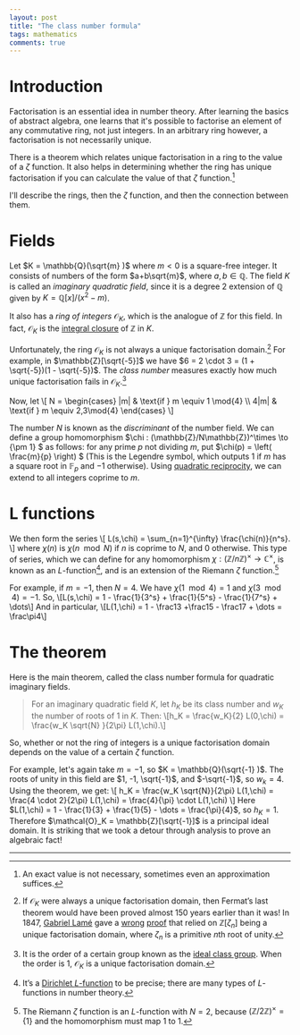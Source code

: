 ```yaml
---
layout: post
title: "The class number formula"
tags: mathematics
comments: true
---
```

# Introduction
Factorisation is an essential idea in number theory. 
After learning the basics of abstract algebra, one learns that it's possible to factorise an element of any commutative ring, not just integers.
In an arbitrary ring however, a factorisation is not necessarily unique.

There is a theorem which relates unique factorisation in a ring to the value of a $\zeta$ function. 
It also helps in determining whether the ring has unique factorisation if you can calculate the value of that $\zeta$ function.[^approx]

I'll describe the rings, then the $\zeta$ function, and then the connection between them.

[^approx]: An exact value is not necessary, sometimes even an approximation suffices.

# Fields

Let $K = \mathbb{Q}(\sqrt{m} )$ where $m < 0$ is a square-free integer. 
It consists of numbers of the form $a+b\sqrt{m}$, where $a, b \in \mathbb{Q}$.
The field $K$ is called an *imaginary quadratic field*, since it is a degree 2 extension of $\mathbb{Q}$ given by $K = \mathbb{Q}[x]/(x^2 - m)$.

It also has a *ring of integers* $\mathcal{O}_K$, which is the analogue of $\mathbb{Z}$ for this field. 
In fact, $\mathcal{O}_K$ is the [integral closure](https://en.wikipedia.org/wiki/Integral_element#Integral_closure_in_algebraic_number_theory) of $\mathbb{Z}$ in $K$.

Unfortunately, the ring $\mathcal{O}_K$ is not always a unique factorisation domain.[^lame]
For example, in $\mathbb{Z}[\sqrt{-5}]$ we have $6 = 2 \cdot 3 = (1 + \sqrt{-5})(1 - \sqrt{-5})$.
The *class number* measures exactly how much unique factorisation fails in $\mathcal{O}_K$.[^classnumber]

[^lame]: If $\mathcal{O}_K$ were always a unique factorisation domain, then Fermat’s last theorem would have been proved almost 150 years earlier than it was! 
    In 1847, [Gabriel Lamé](https://en.wikipedia.org/wiki/Gabriel_Lam%C3%A9) gave a [wrong](https://math.stackexchange.com/q/953462) [proof](https://gallica.bnf.fr/ark:/12148/bpt6k29812/f310.item) that relied on $\mathbb{Z}[\zeta_n]$ being a unique factorisation domain, where $\zeta_n$ is a primitive $n$th root of unity.

[^classnumber]: It is the order of a certain group known as the [ideal class group](https://en.wikipedia.org/wiki/Ideal_class_group). 
    When the order is $1$, $\mathcal{O}_K$ is a unique factorisation domain.

Now, let 
\\[
N = \begin{cases} |m| & \text{if } m \equiv 1 \mod{4} \\\ 4|m| & \text{if } m \equiv 2,3\mod{4} \end{cases}
\\]

The number $N$ is known as the *discriminant* of the number field. 
We can define a group homomorphism $\chi : (\mathbb{Z}/N\mathbb{Z})^\times \to \{\pm 1\} $ as follows:
for any prime $p$ not dividing $m$, put $\chi(p) = \left( \frac{m}{p} \right) $
(This is the Legendre symbol, which outputs $1$ if  $m$ has a square root in  $\mathbb{F}_p$ and $-1$ otherwise).
Using [quadratic reciprocity](https://en.wikipedia.org/wiki/Quadratic_reciprocity), we can extend to all integers coprime to $m$.

# L functions
  We then form the series
  \\[
    L(s,\chi) = \sum_{n=1}^{\infty} \frac{\chi(n)}{n^s}.
  \\]
  where $\chi(n)$ is $\chi(n \mod N)$ if  $n$ is coprime to $N$, and $0$ otherwise. 
This type of series, which we can define for any homomorphism $\chi : (\mathbb{Z}/n\mathbb{Z})^\times \to \mathbb{C}^\times$,
is known as an $L$-function[^dirich], and is an extension of the Riemann $\zeta$ function.[^riemann]

[^dirich]: It’s a [Dirichlet $L$-function](https://en.wikipedia.org/wiki/Dirichlet_L-function) to be precise; there are many types of $L$-functions in number theory.

[^riemann]: The Riemann $\zeta$ function is an $L$-function with $N=2$, because $(\mathbb{Z}/2\mathbb{Z})^\times = \{1\}$ and the homomorphism must map $1$ to $1$.

For example, if $m = -1$, then $N=4$.
We have $\chi(1 \mod 4) = 1$ and $\chi(3 \mod 4) = -1$. 
So, \\[L(s,\chi) = 1 - \frac{1}{3^s} + \frac{1}{5^s} - \frac{1}{7^s} + \dots\\]
And in particular, \\[L(1,\chi) = 1 - \frac13 +\frac15 - \frac17 + \dots = \frac\pi4\\]

# The theorem 
  Here is the main theorem, called the class number formula for quadratic imaginary fields.
> For an imaginary quadratic field $K$, let $h_K$ be its class number and $w_K$ the number of roots of $1$ in $K$. Then:
\\[h_K = \frac{w_K}{2} L(0,\chi) = \frac{w_K \sqrt{N} }{2\pi} L(1,\chi).\\]

So, whether or not the ring of integers is a unique factorisation domain depends on the value of a certain $\zeta$ function. 


For example, let's again take $m = -1$, so  $K = \mathbb{Q}(\sqrt{-1} )$. 
The roots of unity in this field are $1, -1, \sqrt{-1}$, and $-\sqrt{-1}$, so $w_k = 4$.
Using the theorem, we get:
 \\[
   h_K = \frac{w_K \sqrt{N}}{2\pi} L(1,\chi) = \frac{4 \cdot 2}{2\pi} L(1,\chi) = \frac{4}{\pi} \cdot L(1,\chi)
\\]
Here $L(1,\chi) = 1 - \frac{1}{3} + \frac{1}{5} - \dots = \frac{\pi}{4}$, so $h_K = 1$.
Therefore $\mathcal{O}_K = \mathbb{Z}[\sqrt{-1}]$ is a principal ideal domain.
It is striking that we took a detour through analysis to prove an algebraic fact!

---
